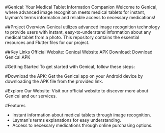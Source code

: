 #Genical: Your Medical Tablet Information Companion
Welcome to Genical, where advanced image recognition meets medical tablets for instant, layman's terms information and reliable access to necessary medications!

##Project Overview
Genical utilizes advanced image recognition technology to provide users with instant, easy-to-understand information about any medical tablet from a photo. This repository contains the essential resources and Flutter files for our project.

##Key Links
Official Website: Genical Website
APK Download: Download Genical APK

#Getting Started
To get started with Genical, follow these steps:

#Download the APK: Get the Genical app on your Android device by downloading the APK file from the provided link.

#Explore Our Website: Visit our official website to discover more about Genical and our services.

#Features
- Instant information about medical tablets through image recognition.
- Layman's terms explanations for easy understanding.
- Access to necessary medications through online purchasing options.
